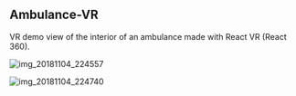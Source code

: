 ## Ambulance-VR

VR demo view of the interior of an ambulance made with React VR (React 360).

![img_20181104_224557](https://user-images.githubusercontent.com/437205/48011397-5bb98500-e0fe-11e8-9779-b29e1f882f34.jpg)

![img_20181104_224740](https://user-images.githubusercontent.com/437205/48011423-712eaf00-e0fe-11e8-9856-68730c8ac43c.jpg)
